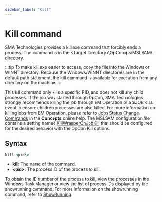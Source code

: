 ```yaml
---
sidebar_label: "Kill"
---
```


# Kill command

SMA Technologies provides a kill.exe command that forcibly ends a process. The command is in the <Target Directory\>\\OpConxps\\MSLSAM\\ directory.

:::tip
To make kill.exe easier to access, copy the file into the Windows or WINNT directory. Because the Windows/WINNT directories are in the default path statement, the kill command is available for execution from any directory on the machine.
:::

This kill command only kills a specific PID, and does not kill any child processes. If the job was started through OpCon, SMA Technologies strongly recommends killing the job through EM Operation or a $JOB:KILL event to ensure children processes are also killed. For more information on killing jobs from EM Operation, please refer to [Jobs Status Change Commands](https://help.smatechnologies.com/opcon/core/operations/status-change-commands#jobs-status-change-commands) in the **Concepts** online help. The MSLSAM configuration file contains a setting named [KillWrapperOnJobKill](../administration/configuration#general-settings) that should be configured for the desired behavior with the OpCon Kill options.

## Syntax

```bat
kill <pid\>
```

- **kill**: The name of the command.
- **<pid\>**: The process ID of the process to kill.

To obtain the ID number of the process to kill, view the processes in the Windows Task Manager or view the list of process IDs displayed by the showrunning command. For more information on the showrunning command, refer to [ShowRunning](showrunning).
